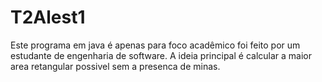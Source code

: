 # T2Alest1
Este programa em java é apenas para foco acadêmico foi feito por um estudante de engenharia de software.
A ideia principal é calcular a maior area retangular possivel sem a presenca de minas.
